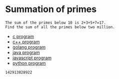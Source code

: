 # Summation of primes

```
The sum of the primes below 10 is 2+3+5+7=17.
Find the sum of all the primes below two million.
```

* [c program](Problem010.c)
* [c++ program](Problem010.cpp)
* [golang program](Problem010.go)
* [java program](Problem010.java)
* [javascript program](Problem010.js)
* [python program](Problem010.py)

```
142913828922
```

